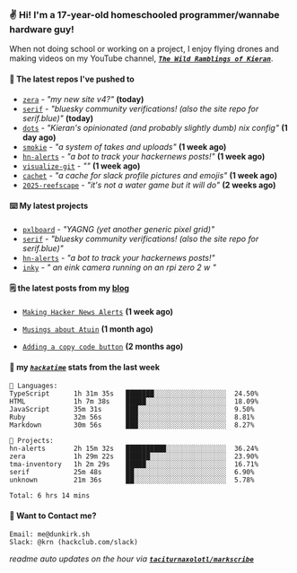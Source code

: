 ### ✌️ Hi! I'm a 17-year-old homeschooled programmer/wannabe hardware guy!

When not doing school or working on a project, I enjoy flying drones and making videos on my YouTube channel, [**_`The Wild Ramblings of Kieran`_**](https://youtube.com/@kieran.rambles).

#### 👷 The latest repos I've pushed to

- [`zera`](https://github.com/taciturnaxolotl/zera) - _"my new site v4?"_ **(today)**
- [`serif`](https://github.com/taciturnaxolotl/serif) - _"bluesky community verifications! (also the site repo for serif.blue)"_ **(today)**
- [`dots`](https://github.com/taciturnaxolotl/dots) - _"Kieran's opinionated (and probably slightly dumb) nix config"_ **(1 day ago)**
- [`smokie`](https://github.com/taciturnaxolotl/smokie) - _"a system of takes and uploads"_ **(1 week ago)**
- [`hn-alerts`](https://github.com/taciturnaxolotl/hn-alerts) - _"a bot to track your hackernews posts!"_ **(1 week ago)**
- [`visualize-git`](https://github.com/maxwofford/visualize-git) - _""_ **(1 week ago)**
- [`cachet`](https://github.com/taciturnaxolotl/cachet) - _"a cache for slack profile pictures and emojis"_ **(1 week ago)**
- [`2025-reefscape`](https://github.com/df1317/2025-reefscape) - _"it's not a water game but it will do"_ **(2 weeks ago)**

#### ⌨️ My latest projects

- [`pxlboard`](https://github.com/taciturnaxolotl/pxlboard) - _"YAGNG (yet another generic pixel grid)"_
- [`serif`](https://github.com/taciturnaxolotl/serif) - _"bluesky community verifications! (also the site repo for serif.blue)"_
- [`hn-alerts`](https://github.com/taciturnaxolotl/hn-alerts) - _"a bot to track your hackernews posts!"_
- [`inky`](https://github.com/taciturnaxolotl/inky) - _" an eink camera running on an rpi zero 2 w "_

#### 🗒️ the latest posts from my [blog](https://dunkirk.sh)

- [`Making Hacker News Alerts`](https://dunkirk.sh/blog/hn-alerts/) **(1 week ago)**

- [`Musings about Atuin`](https://dunkirk.sh/blog/atuin/) **(1 month ago)**

- [`Adding a copy code button`](https://dunkirk.sh/blog/adding-a-copy-button/) **(2 months ago)**



#### 📡 my [_`hackatime`_](https://waka.hackclub.com) stats from the last week

```text
💾 Languages:
TypeScript      1h 31m 35s   ███████░░░░░░░░░░░░░░░░░░  24.50%
HTML            1h 7m 38s    █████░░░░░░░░░░░░░░░░░░░░  18.09%
JavaScript      35m 31s      ███░░░░░░░░░░░░░░░░░░░░░░  9.50%
Ruby            32m 56s      ███░░░░░░░░░░░░░░░░░░░░░░  8.81%
Markdown        30m 56s      ███░░░░░░░░░░░░░░░░░░░░░░  8.27%

💼 Projects:
hn-alerts       2h 15m 32s   ██████████░░░░░░░░░░░░░░░  36.24%
zera            1h 29m 22s   ██████░░░░░░░░░░░░░░░░░░░  23.90%
tma-inventory   1h 2m 29s    █████░░░░░░░░░░░░░░░░░░░░  16.71%
serif           25m 48s      ██░░░░░░░░░░░░░░░░░░░░░░░  6.90%
unknown         21m 36s      ██░░░░░░░░░░░░░░░░░░░░░░░  5.78%

Total: 6 hrs 14 mins
```

#### 📮 Want to Contact me?

```text
Email: me@dunkirk.sh
Slack: @krn (hackclub.com/slack)
```

_readme auto updates on the hour via [**`taciturnaxolotl/markscribe`**](https://github.com/taciturnaxolotl/markscribe)_
